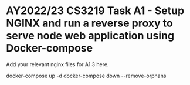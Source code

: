 # AY2022/23 CS3219 Task A1 - Setup NGINX and run a reverse proxy to serve node web application using Docker-compose

Add your relevant nginx files for A1.3 here.

docker-compose up -d
docker-compose down --remove-orphans